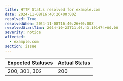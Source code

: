 ```yaml
---
title: HTTP Status resolved for example.com
date: 2024-11-08T16:40:26+00:00Z
resolved: True
resolvedWhen: 2024-11-08T16:40:26+00:00Z
resolvedStartTime: 2024-10-25T21:09:43.191474+00:00
severity: notice
affected:
  - example.com
section: issue
---
```


| Expected Statuses | Actual Status  |
|-------------------|----------------|
| 200, 301, 302 | 200 |
